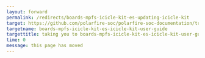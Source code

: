 ```yaml
---
layout: forward
permalink: /redirects/boards-mpfs-icicle-kit-es-updating-icicle-kit
target: https://github.com/polarfire-soc/polarfire-soc-documentation/tree/master/reference-designs-fpga-and-development-kits/icicle-kit-user-guide.md
targetname: boards-mpfs-icicle-kit-es-icicle-kit-user-guide
targettitle: taking you to boards-mpfs-icicle-kit-es-icicle-kit-user-guide
time: 0
message: this page has moved
---
```

